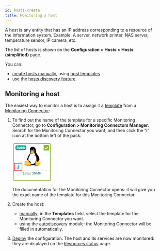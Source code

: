```yaml
---
id: hosts-create
title: Monitoring a host
---
```


A host is any entity that has an IP address corresponding to a resource of the information system. Example: A server, network printer, NAS server, temperature sensor, IP camera, etc.

The list of hosts is shown on the **Configuration > Hosts > Hosts (simplified)** page.

You can:
- [create hosts manually](hosts.md), using [host templates](hosts-templates.md)
- use the [hosts discovery feature](../discovery/introduction.md).

## Monitoring a host

The easiest way to monitor a host is to assign it a [template](hosts-templates.md) from a [Monitoring Connector](../pluginpacks.md): 

1. To find out the name of the template for a specific Monitoring Connector, go to **Configuration > Monitoring Connectors Manager**. Search for the Monitoring Connector you want, and then click the "i" icon at the bottom left of the pack.

    ![image](../../assets/configuration/pluginpacks/doc.png)

    The documentation for the Monitoring Connector opens: it will give you the exact name of the template for this Monitoring Connector.

2. Create the host:
    - [manually](hosts.md): in the **Templates** field, select the template for the Monitoring Connector you want.
    - using the [autodiscovery](../discovery/hosts-discovery.md) module: the Monitoring Connector will be filled in automatically.

3. [Deploy](../monitoring-servers/deploying-a-configuration.md) the configuration. The host and its services are now monitored: they are 
displayed on the [Resources status](../../alerts-notifications/resources-status.md) page.